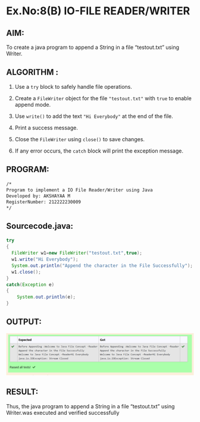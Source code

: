 # Ex.No:8(B) IO-FILE READER/WRITER
## AIM:
To create a java program to append a String in a file “testout.txt” using Writer.


## ALGORITHM :

1. Use a `try` block to safely handle file operations.

2. Create a `FileWriter` object for the file `"testout.txt"` with `true` to enable append mode.

3. Use `write()` to add the text `"Hi Everybody"` at the end of the file.

4. Print a success message.

5. Close the `FileWriter` using `close()` to save changes.

6. If any error occurs, the `catch` block will print the exception message.

## PROGRAM:
 ```
/*
Program to implement a IO File Reader/Writer using Java
Developed by: AKSHAYAA M
RegisterNumber: 212222230009  
*/
```

## Sourcecode.java:
```java
try
{
  FileWriter w1=new FileWriter("testout.txt",true);
  w1.write("Hi Everybody");
  System.out.println("Append the character in the File Successfully");
  w1.close();
}
catch(Exception e)
{
    System.out.println(e);
}
```

## OUTPUT:

![image](https://github.com/akshayaamanagal/19AI307_JAVA/blob/30046fcce69c38ae56989fd01721dd79977e6181/Module-08/DAY-2/image.png)
## RESULT:
Thus, the java program to append a String in a file “testout.txt” using Writer.was executed and verified successfully




